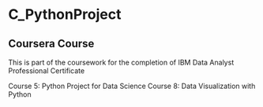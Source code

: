 # C_PythonProject

## Coursera Course

This is part of the coursework for the completion of IBM Data Analyst Professional Certificate

Course 5: Python Project for Data Science
Course 8: Data Visualization with Python
